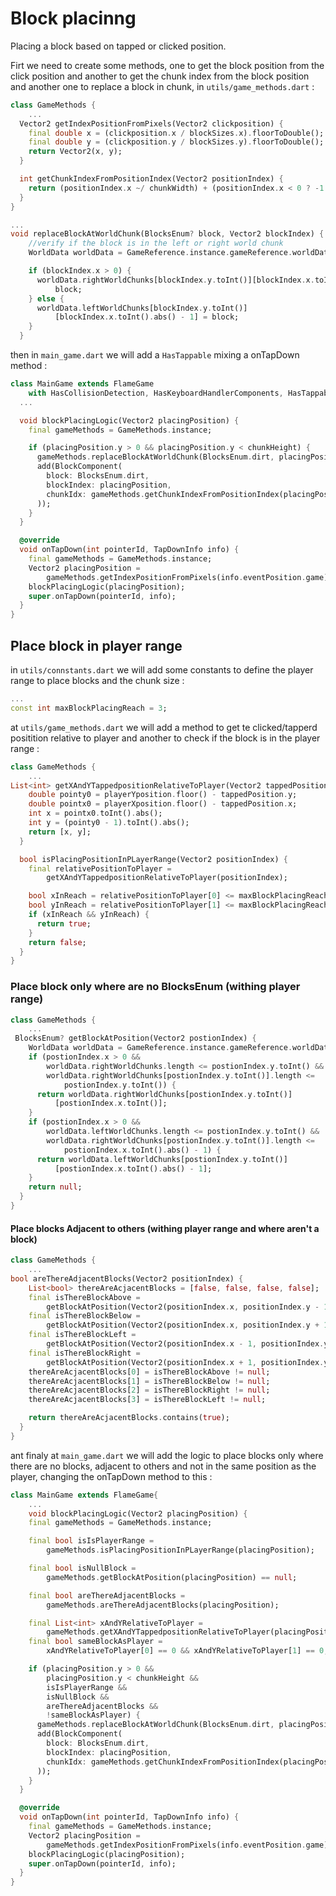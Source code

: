 # Block placinng
Placing a block based on tapped or clicked position.

Firt we need to create some methods, one to get the block position from the click position and another to get the chunk index from the block position and another one to replace a block in chunk, in `utils/game_methods.dart` :

```dart
class GameMethods {
	...
  Vector2 getIndexPositionFromPixels(Vector2 clickposition) {
    final double x = (clickposition.x / blockSizes.x).floorToDouble();
    final double y = (clickposition.y / blockSizes.y).floorToDouble();
    return Vector2(x, y);
  }

  int getChunkIndexFromPositionIndex(Vector2 positionIndex) {
    return (positionIndex.x ~/ chunkWidth) + (positionIndex.x < 0 ? -1 : 0);
  }
}

...
void replaceBlockAtWorldChunk(BlocksEnum? block, Vector2 blockIndex) {
    //verify if the block is in the left or right world chunk
    WorldData worldData = GameReference.instance.gameReference.worldData;

    if (blockIndex.x > 0) {
      worldData.rightWorldChunks[blockIndex.y.toInt()][blockIndex.x.toInt()] =
          block;
    } else {
      worldData.leftWorldChunks[blockIndex.y.toInt()]
          [blockIndex.x.toInt().abs() - 1] = block;
    }
  }
```
then in `main_game.dart` we will add a `HasTappable` mixing a onTapDown method :

```dart
class MainGame extends FlameGame
    with HasCollisionDetection, HasKeyboardHandlerComponents, HasTappables {
  ...

  void blockPlacingLogic(Vector2 placingPosition) {
    final gameMethods = GameMethods.instance;

    if (placingPosition.y > 0 && placingPosition.y < chunkHeight) {
      gameMethods.replaceBlockAtWorldChunk(BlocksEnum.dirt, placingPosition);
      add(BlockComponent(
        block: BlocksEnum.dirt,
        blockIndex: placingPosition,
        chunkIdx: gameMethods.getChunkIndexFromPositionIndex(placingPosition),
      ));
    }
  }

  @override
  void onTapDown(int pointerId, TapDownInfo info) {
    final gameMethods = GameMethods.instance;
    Vector2 placingPosition =
        gameMethods.getIndexPositionFromPixels(info.eventPosition.game);
    blockPlacingLogic(placingPosition);
    super.onTapDown(pointerId, info);
  }
}
```

## Place block in player range 
in `utils/connstants.dart` we will add some constants to define the player range to place blocks and the chunk size :

```dart
...
const int maxBlockPlacingReach = 3;
```


at `utils/game_methods.dart` we will add a method to get te clicked/tapperd positition relative to player and another to check if the block is in the player range :
```dart
class GameMethods {
	...
List<int> getXAndYTappedpositionRelativeToPlayer(Vector2 tappedPosition) {
    double pointy0 = playerYposition.floor() - tappedPosition.y;
    double pointx0 = playerXposition.floor() - tappedPosition.x;
    int x = pointx0.toInt().abs();
    int y = (pointy0 - 1).toInt().abs();
    return [x, y];
  }

  bool isPlacingPositionInPLayerRange(Vector2 positionIndex) {
    final relativePositionToPlayer =
        getXAndYTappedpositionRelativeToPlayer(positionIndex);

    bool xInReach = relativePositionToPlayer[0] <= maxBlockPlacingReach;
    bool yInReach = relativePositionToPlayer[1] <= maxBlockPlacingReach;
    if (xInReach && yInReach) {
      return true;
    }
    return false;
  }
}
```

### Place block only where are no BlocksEnum (withing player range)

```dart
class GameMethods {
	...
 BlocksEnum? getBlockAtPosition(Vector2 postionIndex) {
    WorldData worldData = GameReference.instance.gameReference.worldData;
    if (postionIndex.x > 0 &&
        worldData.rightWorldChunks.length <= postionIndex.y.toInt() &&
        worldData.rightWorldChunks[postionIndex.y.toInt()].length <=
            postionIndex.y.toInt()) {
      return worldData.rightWorldChunks[postionIndex.y.toInt()]
          [postionIndex.x.toInt()];
    }
    if (postionIndex.x > 0 &&
        worldData.leftWorldChunks.length <= postionIndex.y.toInt() &&
        worldData.rightWorldChunks[postionIndex.y.toInt()].length <=
            postionIndex.x.toInt().abs() - 1) {
      return worldData.leftWorldChunks[postionIndex.y.toInt()]
          [postionIndex.x.toInt().abs() - 1];
    }
    return null;
  }
}
```

#### Place blocks Adjacent to others (withing player range and where aren't a block)

```dart
class GameMethods {
	...
bool areThereAdjacentBlocks(Vector2 positionIndex) {
    List<bool> thereAreAcjacentBlocks = [false, false, false, false];
    final isThereBlockAbove =
        getBlockAtPosition(Vector2(positionIndex.x, positionIndex.y - 1));
    final isThereBlockBelow =
        getBlockAtPosition(Vector2(positionIndex.x, positionIndex.y + 1));
    final isThereBlockLeft =
        getBlockAtPosition(Vector2(positionIndex.x - 1, positionIndex.y));
    final isThereBlockRight =
        getBlockAtPosition(Vector2(positionIndex.x + 1, positionIndex.y));
    thereAreAcjacentBlocks[0] = isThereBlockAbove != null;
    thereAreAcjacentBlocks[1] = isThereBlockBelow != null;
    thereAreAcjacentBlocks[2] = isThereBlockRight != null;
    thereAreAcjacentBlocks[3] = isThereBlockLeft != null;

    return thereAreAcjacentBlocks.contains(true);
  }
}
```

ant finaly at `main_game.dart` we will add the logic to place blocks only where there are no blocks, adjacent to others  and not in the same position as the player, changing the onTapDown method to this :

```dart
class MainGame extends FlameGame{
	...
	void blockPlacingLogic(Vector2 placingPosition) {
    final gameMethods = GameMethods.instance;

    final bool isIsPlayerRange =
        gameMethods.isPlacingPositionInPLayerRange(placingPosition);

    final bool isNullBlock =
        gameMethods.getBlockAtPosition(placingPosition) == null;

    final bool areThereAdjacentBlocks =
        gameMethods.areThereAdjacentBlocks(placingPosition);

    final List<int> xAndYRelativeToPlayer =
        gameMethods.getXAndYTappedpositionRelativeToPlayer(placingPosition);
    final bool sameBlockAsPlayer =
        xAndYRelativeToPlayer[0] == 0 && xAndYRelativeToPlayer[1] == 0;

    if (placingPosition.y > 0 &&
        placingPosition.y < chunkHeight &&
        isIsPlayerRange &&
        isNullBlock &&
        areThereAdjacentBlocks &&
        !sameBlockAsPlayer) {
      gameMethods.replaceBlockAtWorldChunk(BlocksEnum.dirt, placingPosition);
      add(BlockComponent(
        block: BlocksEnum.dirt,
        blockIndex: placingPosition,
        chunkIdx: gameMethods.getChunkIndexFromPositionIndex(placingPosition),
      ));
    }
  }

  @override
  void onTapDown(int pointerId, TapDownInfo info) {
    final gameMethods = GameMethods.instance;
    Vector2 placingPosition =
        gameMethods.getIndexPositionFromPixels(info.eventPosition.game);
    blockPlacingLogic(placingPosition);
    super.onTapDown(pointerId, info);
  }
}
```